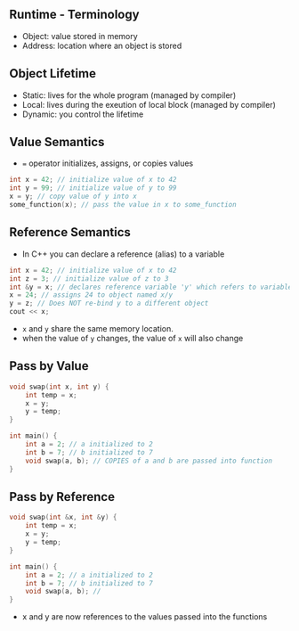 ## Runtime - Terminology

- Object: value stored in memory
- Address: location where an object is stored

## Object Lifetime

- Static: lives for the whole program (managed by compiler)
- Local: lives during the exeution of local block (managed by compiler)
- Dynamic: you control the lifetime

## Value Semantics

- `=` operator initializes, assigns, or copies values

```cpp
int x = 42; // initialize value of x to 42
int y = 99; // initialize value of y to 99
x = y; // copy value of y into x
some_function(x); // pass the value in x to some_function
```

## Reference Semantics
- In C++ you can declare a reference (alias) to a variable

```cpp
int x = 42; // initialize value of x to 42
int z = 3; // initialize value of z to 3
int &y = x; // declares reference variable 'y' which refers to variable 'x'
x = 24; // assigns 24 to object named x/y
y = z; // Does NOT re-bind y to a different object
cout << x;
```
- `x` and `y` share the same memory location.
- when the value of `y` changes, the value of `x` will also change

## Pass by Value

```cpp
void swap(int x, int y) {
    int temp = x;
    x = y;
    y = temp;
}

int main() {
    int a = 2; // a initialized to 2
    int b = 7; // b initialized to 7
    void swap(a, b); // COPIES of a and b are passed into function
}
```

## Pass by Reference
```cpp
void swap(int &x, int &y) {
    int temp = x;
    x = y;
    y = temp;
}

int main() {
    int a = 2; // a initialized to 2
    int b = 7; // b initialized to 7
    void swap(a, b); //
}
```
- x and y are now references to the values passed into the functions
